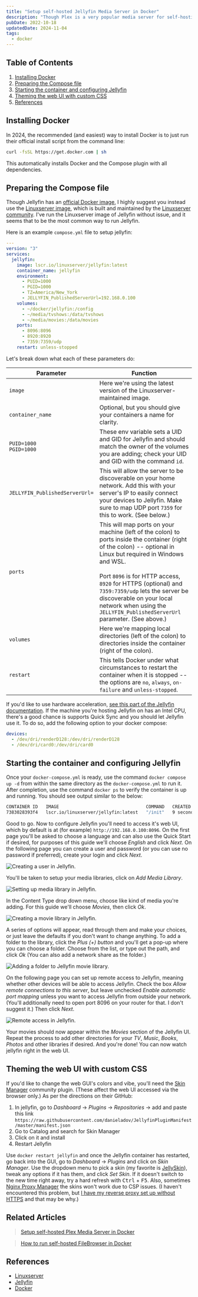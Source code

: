 ```yaml
---
title: "Setup self-hosted Jellyfin Media Server in Docker"
description: "Though Plex is a very popular media server for self-hosting, some open source enthusiasts prefer to use an alternative since Plex Media Server is not open source. A nice, simpler and admittedly less pretty alternative is Jellyfin. This guide will show you how to run it in Docker container."
pubDate: 2022-10-18
updatedDate: 2024-11-04
tags:
  - docker
---
```


## Table of Contents

1. [Installing Docker](#install)
2. [Preparing the Compose file](#compose)
3. [Starting the container and configuring Jellyfin](#config)
4. [Theming the web UI with custom CSS](#custom)
5. [References](#ref)

<div id='install'/>

## Installing Docker

In 2024, the recommended (and easiest) way to install Docker is to just run their official install script from the command line:

```bash
curl -fsSL https://get.docker.com | sh
```

This automatically installs Docker and the Compose plugin with all dependencies.

<div id='compose'/>

## Preparing the Compose file

Though Jellyfin has an <a href="https://hub.docker.com/r/jellyfin/jellyfin" target="_blank">official Docker image</a>, I highly suggest you instead use the <a href="https://hub.docker.com/r/linuxserver/jellyfin" target="_blank">Linuxserver image</a>, which is built and maintained by the <a href="https://www.linuxserver.io" target="_blank">Linuxserver community</a>. I've run the Linuxserver image of Jellyfin without issue, and it seems that to be the most common way to run Jellyfin.

Here is an example `compose.yml` file to setup jellyfin:

```yaml
---
version: "3"
services:
  jellyfin:
    image: lscr.io/linuxserver/jellyfin:latest
    container_name: jellyfin
    environment:
      - PUID=1000
      - PGID=1000
      - TZ=America/New_York
      - JELLYFIN_PublishedServerUrl=192.168.0.100
    volumes:
      - ~/docker/jellyfin:/config
      - ~/media/tvshows:/data/tvshows
      - ~/media/movies:/data/movies
    ports:
      - 8096:8096
      - 8920:8920
      - 7359:7359/udp
    restart: unless-stopped
```

Let's break down what each of these parameters do:

| Parameter                      | Function                                                                                                                                                                                                                                                                                                                                                                           |
| ------------------------------ | ---------------------------------------------------------------------------------------------------------------------------------------------------------------------------------------------------------------------------------------------------------------------------------------------------------------------------------------------------------------------------------- |
| `image`                        | Here we're using the latest version of the Linuxserver-maintained image.                                                                                                                                                                                                                                                                                                           |
| `container_name`               | Optional, but you should give your containers a name for clarity.                                                                                                                                                                                                                                                                                                                  |
| `PUID=1000`<br>`PGID=1000`     | These env variable sets a UID and GID for Jellyfin and should match the owner of the volumes you are adding; check your UID and GID with the command `id`.                                                                                                                                                                                                                         |
| `JELLYFIN_PublishedServerUrl=` | This will allow the server to be discoverable on your home network. Add this with your server's IP to easily connect your devices to Jellyfin. Make sure to map UDP port `7359` for this to work. (See below.)                                                                                                                                                                     |
| `ports`                        | This will map ports on your machine (left of the colon) to ports inside the container (right of the colon) -- optional in Linux but required in Windows and WSL.<br><br>Port `8096` is for HTTP access, `8920` for HTTPS (optional) and `7359:7359/udp` lets the server be discoverable on your local network when using the `JELLYFIN_PublishedServerUrl` parameter. (See above.) |
| `volumes`                      | Here we're mapping local directories (left of the colon) to directories inside the container (right of the colon).                                                                                                                                                                                                                                                                 |
| `restart`                      | This tells Docker under what circumstances to restart the container when it is stopped -- the options are `no`, `always`, `on-failure` and `unless-stopped`.                                                                                                                                                                                                                       |

If you'd like to use hardware acceleration, <a href="https://jellyfin.org/docs/general/administration/hardware-acceleration" target="_blank" rel="noreferrer noopener">see this part of the Jellyfin documentation</a>. If the machine you're hosting Jellyfin on has an Intel CPU, there's a good chance is supports Quick Sync and you should let Jellyfin use it. To do so, add the following option to your docker compose:

```yaml
devices:
  - /dev/dri/renderD128:/dev/dri/renderD128
  - /dev/dri/card0:/dev/dri/card0
```

<div id='config'/>

## Starting the container and configuring Jellyfin

Once your `docker-compose.yml` is ready, use the command `docker compose up -d` from within the same directory as the `docker-compose.yml` to run it. After completion, use the command `docker ps` to verify the container is up and running. You should see output similar to the below:

```bash
CONTAINER ID   IMAGE                                 COMMAND   CREATED         STATUS         PORTS                                                                   NAMES
7383028393f4   lscr.io/linuxserver/jellyfin:latest   "/init"   9 seconds ago   Up 7 seconds   0.0.0.0:8096->8096/tcp, 0.0.0.0:8920->8920/tcp, 0.0.0.0:359->7359/udp   jellyfin
```

Good to go. Now to configure Jellyfin you'll need to access it's web UI, which by default is at (for example) `http://192.168.0.100:8096`. On the first page you'll be asked to choose a language and can also use the Quick Start if desired, for purposes of this guide we'll choose _English_ and click _Next_. On the following page you can create a user and password (or you can use no password if preferred), create your login and click _Next_.

![Creating a user in Jellyfin.](../../img/blog/jellyfin1.png)

You'll be taken to setup your media libraries, click on _Add Media Library_.

![Setting up media library in Jellyfin.](../../img/blog/jellyfin2.png)

In the Content Type drop down menu, choose like kind of media you're adding. For this guide we'll choose _Movies_, then click _Ok_.

![Creating a movie library in Jellyfin.](../../img/blog/jellyfin3.png)

A series of options will appear, read through them and make your choices, or just leave the defaults if you don't want to change anything. To add a folder to the library, click the _Plus (+) button_ and you'll get a pop-up where you can choose a folder. Choose from the list, or type out the path, and click _Ok_ (You can also add a network share as the folder.)

![Adding a folder to Jellyfin movie library.](../../img/blog/jellyfin4.png)

On the following page you can set up remote access to Jellyfin, meaning whether other devices will be able to access Jellyfin. Check the box _Allow remote connections to this server_, but leave unchecked _Enable automatic port mapping_ unless you want to access Jellyfin from outside your network. (You'll additionally need to open port 8096 on your router for that. I don't suggest it.) Then click _Next_.

![Remote access in Jellyfin.](../../img/blog/jellyfin5.png)

Your movies should now appear within the _Movies_ section of the Jellyfin UI. Repeat the process to add other directories for your _TV_, _Music_, _Books_, _Photos_ and other libraries if desired. And you're done! You can now watch jellyfin right in the web UI.

<div id='custom'/>

## Theming the web UI with custom CSS

If you'd like to change the web GUI's colors and vibe, you'll need the <a href="https://github.com/danieladov/jellyfin-plugin-skin-manager" target="_blank">Skin Manager</a> community plugin. (These affect the web UI accessed via the browser only.) As per the directions on their GitHub:

1. In jellyfin, go to _Dashboard_ -> _Plugins_ -> _Repositories_ -> add and paste this link `https://raw.githubusercontent.com/danieladov/JellyfinPluginManifest/master/manifest.json`
2. Go to Catalog and search for Skin Manager
3. Click on it and install
4. Restart Jellyfin

Use `docker restart jellyfin` and once the Jellyfin container has restarted, go back into the GUI, go to _Dashboard_ -> _Plugins_ and click on _Skin Manager_. Use the dropdown menu to pick a skin (my favorite is <a href="https://github.com/prayag17/JellySkin" target="_blank">JellySkin</a>), tweak any options if it has them, and click _Set Skin_. If it doesn't switch to the new time right away, try a hard refresh with <kbd>Ctrl</kbd> + <kbd>F5</kbd>. Also, sometimes <a href="https://github.com/danieladov/jellyfin-plugin-skin-manager#using-with-reverse-proxy" target="_blank">Nginx Proxy Manager</a> the skins won't work due to CSP issues. (I haven't encountered this problem, but [I have my reverse proxy set up without HTTPS](reverse-proxy-nginx-pihole.md) and that may be why.)

## Related Articles

> [Setup self-hosted Plex Media Server in Docker](/blog/setting-up-plex-in-docker/)

> [How to run self-hosted FileBrowser in Docker](/blog/how-to-run-filebrowser-in-docker/)

<div id='ref'/>

## References

- <a href="https://linuxserver.io" target="_blank">Linuxserver</a>
- <a href="https://jellyfin.org" target="_blank">Jellyfin</a>
- <a href="https://docker.com" target="_blank">Docker</a>
